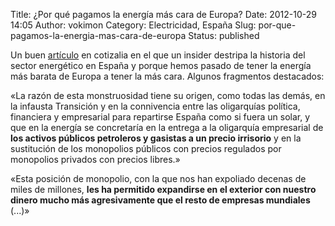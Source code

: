 Title: ¿Por qué pagamos la energía más cara de Europa?
Date: 2012-10-29 14:05
Author: vokimon
Category: Electricidad, España
Slug: por-que-pagamos-la-energia-mas-cara-de-europa
Status: published

Un buen [artículo](http://www.cotizalia.com/opinion/disparate-economico/2012/10/29/por-que-pagamos-la-energia-mas-cara-de-europa-7614/%20 "Enlace al artículo") en cotizalia en el que un insider destripa la historia del sector energético en España y porque hemos pasado de tener la energía más barata de Europa a tener la más cara. Algunos fragmentos destacados:

«La razón de esta monstruosidad tiene su origen, como todas las demás, en la infausta Transición y en la connivencia entre las oligarquías política, financiera y empresarial para repartirse España como si fuera un solar, y que en la energía se concretaría en la entrega a la oligarquía empresarial de **los activos públicos petroleros y gasistas a un precio irrisorio** y en la sustitución de los monopolios públicos con precios regulados por monopolios privados con precios libres.»

«Esta posición de monopolio, con la que nos han expoliado decenas de miles de millones, **les ha permitido expandirse en el exterior con nuestro dinero mucho más agresivamente que el resto de empresas mundiales** (...)»

 
